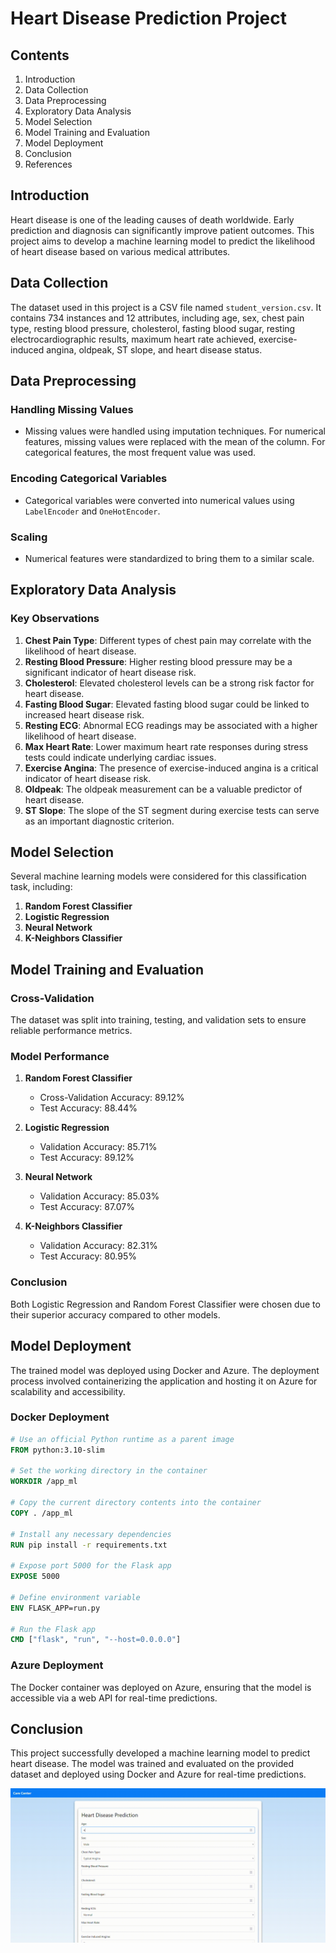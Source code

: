 # Heart Disease Prediction Project

## Contents

1. Introduction
2. Data Collection
3. Data Preprocessing
4. Exploratory Data Analysis
5. Model Selection
6. Model Training and Evaluation
7. Model Deployment
8. Conclusion
9. References

## Introduction

Heart disease is one of the leading causes of death worldwide. Early prediction and diagnosis can significantly improve patient outcomes. This project aims to develop a machine learning model to predict the likelihood of heart disease based on various medical attributes.

## Data Collection

The dataset used in this project is a CSV file named `student_version.csv`. It contains 734 instances and 12 attributes, including age, sex, chest pain type, resting blood pressure, cholesterol, fasting blood sugar, resting electrocardiographic results, maximum heart rate achieved, exercise-induced angina, oldpeak, ST slope, and heart disease status.

## Data Preprocessing

### Handling Missing Values

- Missing values were handled using imputation techniques. For numerical features, missing values were replaced with the mean of the column. For categorical features, the most frequent value was used.

### Encoding Categorical Variables

- Categorical variables were converted into numerical values using `LabelEncoder` and `OneHotEncoder`.

### Scaling

- Numerical features were standardized to bring them to a similar scale.

## Exploratory Data Analysis

### Key Observations

1. **Chest Pain Type**: Different types of chest pain may correlate with the likelihood of heart disease.
2. **Resting Blood Pressure**: Higher resting blood pressure may be a significant indicator of heart disease risk.
3. **Cholesterol**: Elevated cholesterol levels can be a strong risk factor for heart disease.
4. **Fasting Blood Sugar**: Elevated fasting blood sugar could be linked to increased heart disease risk.
5. **Resting ECG**: Abnormal ECG readings may be associated with a higher likelihood of heart disease.
6. **Max Heart Rate**: Lower maximum heart rate responses during stress tests could indicate underlying cardiac issues.
7. **Exercise Angina**: The presence of exercise-induced angina is a critical indicator of heart disease risk.
8. **Oldpeak**: The oldpeak measurement can be a valuable predictor of heart disease.
9. **ST Slope**: The slope of the ST segment during exercise tests can serve as an important diagnostic criterion.

## Model Selection

Several machine learning models were considered for this classification task, including:

1. **Random Forest Classifier**
2. **Logistic Regression**
3. **Neural Network**
4. **K-Neighbors Classifier**

## Model Training and Evaluation

### Cross-Validation

The dataset was split into training, testing, and validation sets to ensure reliable performance metrics.

### Model Performance

1. **Random Forest Classifier**
   - Cross-Validation Accuracy: 89.12%
   - Test Accuracy: 88.44%

2. **Logistic Regression**
   - Validation Accuracy: 85.71%
   - Test Accuracy: 89.12%

3. **Neural Network**
   - Validation Accuracy: 85.03%
   - Test Accuracy: 87.07%

4. **K-Neighbors Classifier**
   - Validation Accuracy: 82.31%
   - Test Accuracy: 80.95%

### Conclusion

Both Logistic Regression and Random Forest Classifier were chosen due to their superior accuracy compared to other models.

## Model Deployment

The trained model was deployed using Docker and Azure. The deployment process involved containerizing the application and hosting it on Azure for scalability and accessibility.

### Docker Deployment

```dockerfile
# Use an official Python runtime as a parent image
FROM python:3.10-slim

# Set the working directory in the container
WORKDIR /app_ml

# Copy the current directory contents into the container
COPY . /app_ml

# Install any necessary dependencies
RUN pip install -r requirements.txt

# Expose port 5000 for the Flask app
EXPOSE 5000

# Define environment variable
ENV FLASK_APP=run.py

# Run the Flask app
CMD ["flask", "run", "--host=0.0.0.0"]
```

### Azure Deployment

The Docker container was deployed on Azure, ensuring that the model is accessible via a web API for real-time predictions.

## Conclusion

This project successfully developed a machine learning model to predict heart disease. The model was trained and evaluated on the provided dataset and deployed using Docker and Azure for real-time predictions.

<img src="Demo.gif" alt="Demo" >
